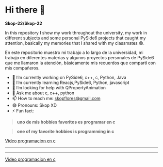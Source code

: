 # Hi there 👋

**Skop-22/Skop-22** 

In this repository I show my work throughout the university, my work in different subjects and some personal PySide6 projects that caught my attention, basically my memories that I shared with my classmates 😄.

En este repositorio muestro mi trabajo a lo largo de la universidad, mi trabajo en diferentes materias y algunos proyectos personales de PySide6 que me llamaron la atención, básicamente mis recuerdos que compartí con mis compañeros.


- 🔭 I’m currently working on PySide6, c++, c, Python, Java
- 🌱 I’m currently learning Reacjs,PySide6, Python, javascript
- 🤔 I’m looking for help with QPropertyAnimation 
- 💬 Ask me about c, c++, python
- 📫 How to reach me: skopflores@gmail.com
- 😄 Pronouns: Skop XD
- ⚡ Fun fact: 

> **uno de mis hobbies favoritos es programar en c**

> **one of my favorite hobbies is programming in c**

[Video programacion en c](https://www.youtube.com/watch?v=xf4laWV3oKI&t=185s&ab_channel=SkopBeltran)

---
---

[Video programacion en c](https://www.youtube.com/watch?v=TaUKayCbkx0&t=23s&ab_channel=SkopBeltran)
